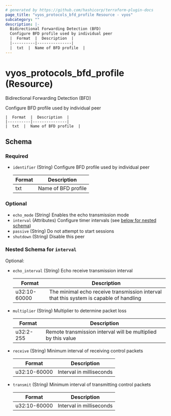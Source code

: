 ```yaml
---
# generated by https://github.com/hashicorp/terraform-plugin-docs
page_title: "vyos_protocols_bfd_profile Resource - vyos"
subcategory: ""
description: |-
  Bidirectional Forwarding Detection (BFD)
  Configure BFD profile used by individual peer
  |  Format  |  Description  |
  |----------|---------------|
  |  txt  |  Name of BFD profile  |
---
```


# vyos_protocols_bfd_profile (Resource)

Bidirectional Forwarding Detection (BFD)

Configure BFD profile used by individual peer

    |  Format  |  Description  |
    |----------|---------------|
    |  txt  |  Name of BFD profile  |



<!-- schema generated by tfplugindocs -->
## Schema

### Required

- `identifier` (String) Configure BFD profile used by individual peer

    |  Format  |  Description  |
    |----------|---------------|
    |  txt  |  Name of BFD profile  |

### Optional

- `echo_mode` (String) Enables the echo transmission mode
- `interval` (Attributes) Configure timer intervals (see [below for nested schema](#nestedatt--interval))
- `passive` (String) Do not attempt to start sessions
- `shutdown` (String) Disable this peer

<a id="nestedatt--interval"></a>
### Nested Schema for `interval`

Optional:

- `echo_interval` (String) Echo receive transmission interval

    |  Format  |  Description  |
    |----------|---------------|
    |  u32:10-60000  |  The minimal echo receive transmission interval that this system is capable of handling  |
- `multiplier` (String) Multiplier to determine packet loss

    |  Format  |  Description  |
    |----------|---------------|
    |  u32:2-255  |  Remote transmission interval will be multiplied by this value  |
- `receive` (String) Minimum interval of receiving control packets

    |  Format  |  Description  |
    |----------|---------------|
    |  u32:10-60000  |  Interval in milliseconds  |
- `transmit` (String) Minimum interval of transmitting control packets

    |  Format  |  Description  |
    |----------|---------------|
    |  u32:10-60000  |  Interval in milliseconds  |
